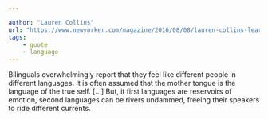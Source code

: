 ```yaml
---

author: "Lauren Collins"
url: "https://www.newyorker.com/magazine/2016/08/08/lauren-collins-learns-to-love-in-french"
tags: 
    - quote
    - language
---
```


Bilinguals overwhelmingly report that they feel like different people in different languages. It is often assumed that the mother tongue is the language of the true self. […] But, it first languages are reservoirs of emotion, second languages can be rivers undammed, freeing their speakers to ride different currents.   